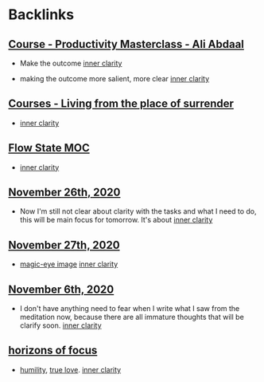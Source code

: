 
# Backlinks
## [Course - Productivity Masterclass - Ali Abdaal](<Course - Productivity Masterclass - Ali Abdaal.md>)
- Make the outcome [inner clarity](<inner clarity.md>)

- making the outcome more salient, more clear [inner clarity](<inner clarity.md>)

## [Courses - Living from the place of surrender](<Courses - Living from the place of surrender.md>)
- [inner clarity](<inner clarity.md>)

## [Flow State MOC](<Flow State MOC.md>)
- [inner clarity](<inner clarity.md>)

## [November 26th, 2020](<November 26th, 2020.md>)
- Now I'm still not clear about clarity with the tasks and what I need to do, this will be main focus for tomorrow. It's about [inner clarity](<inner clarity.md>)

## [November 27th, 2020](<November 27th, 2020.md>)
- [magic-eye image](<magic-eye image.md>) [inner clarity](<inner clarity.md>)

## [November 6th, 2020](<November 6th, 2020.md>)
- I don't have anything need to fear when I write what I saw from the meditation now, because there are all immature thoughts that will be clarify soon. [inner clarity](<inner clarity.md>)

## [horizons of focus](<horizons of focus.md>)
- [humility](<humility.md>), [true love](<true love.md>). [inner clarity](<inner clarity.md>)

